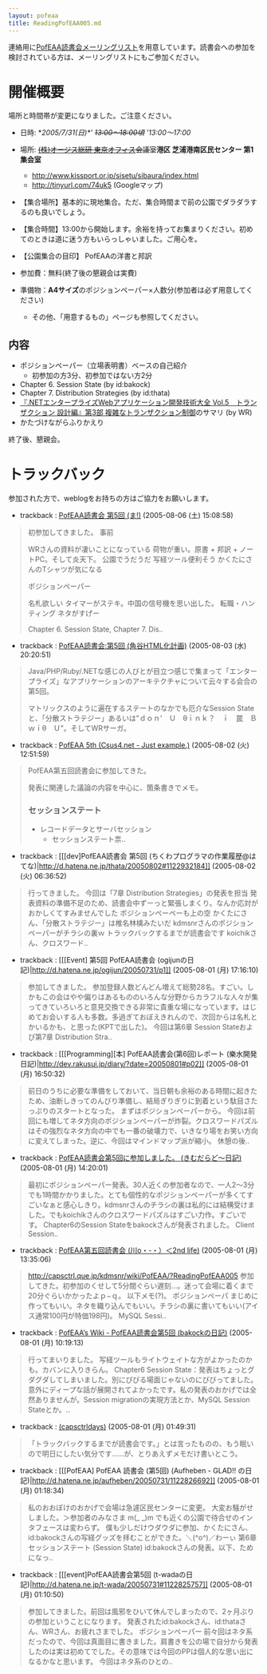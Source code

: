 ```yaml
---
layout: pofeaa
title: ReadingPofEAA005.md
---
```



連絡用に[PofEAA読書会メーリングリスト](PofEAAReadingMailingList)を用意しています。読書会への参加を検討されている方は、メーリングリストにもご参加ください。

# 開催概要

場所と時間帯が変更になりました。ご注意ください。

- 日時: **2005/7/31(日)*' ~~13:00〜18:00頃~~ '*13:00〜17:00**
- 場所: ~~[(株)オージス総研 東京オフィス](OgisRi)会議室~~**港区 芝浦港南区民センター 第1集会室**
  - http://www.kissport.or.jp/sisetu/sibaura/index.html
  - http://tinyurl.com/74uk5 (Googleマップ)

- 【集合場所】基本的に現地集合。ただ、集合時間まで前の公園でダラダラするのも良いでしょう。
- 【集合時間】13:00から開始します。余裕を持ってお集まりください。初めてのときは道に迷う方もいらっしゃいました。ご用心を。
- 【公園集合の目印】 PofEAAの洋書と邦訳

- 参加費：無料(終了後の懇親会は実費)
- 準備物：**A4サイズ**のポジションペーパー×人数分(参加者は必ず用意してください)
  - その他、「用意するもの」ページも参照してください。

## 内容

- ポジションペーパー（立場表明書）ベースの自己紹介
  - 初参加の方3分、初参加ではない方2分
- Chapter 6.  Session State (by id:bakock)
- Chapter 7.  Distribution Strategies (by id:thata)
- [『.NETエンタープライズWebアプリケーション開発技術大全 Vol.5　トランザクション 設計編』第3部 複雑なトランザクション制御](http://bpstore.nikkeibp.co.jp/nsp/book/04312/04312.html)のサマリ (by WR)
- かたづけながらふりかえり

終了後、懇親会。

# トラックバック
参加された方で、weblogをお持ちの方はご協力をお願いします。

- trackback : [PofEAA読書会 第5回 (ま!)](https://popo.dyndns.info/~manhole/diary/20050731.html#p01) (2005-08-06 (土) 15:08:58)
>初参加してきました。
>事前
>
>WRさんの資料が凄いことになっている
>荷物が重い。原書 + 邦訳 + ノートPC。そして炎天下。
>公園でうだうだ
>写経ツール便利そう
>かくたにさんのTシャツが気になる
>
>ポジションペーパー
>
>名札欲しい
>タイマーがステキ。中国の信号機を思い出した。
>転職・ハンティング
>ネタがすげー
>
>Chapter 6. Session State, Chapter 7. Dis..

- trackback : [PofEAA読書会:第5回 (角谷HTML化計画)](http://kakutani.com/20050731.html#p01) (2005-08-03 (水) 20:20:51)
>Java/PHP/Ruby/.NETな感じの人びとが目立つ感じで集まって「エンタープライズ」なアプリケーションのアーキテクチャについて云々する会合の第5回。
>
>マトリックスのように遍在するステートのなかでも厄介なSession Stateと、「分散ストラテジー」あるいは"ｄｏｎ’　Ｕ　θｉｎｋ？　ｉ　罠　Ｂ　ｗｉθ　Ｕ"。そしてWRサーガ。

- trackback : [PofEAA 5th (Csus4.net - Just example.)](http://www.csus4.net/d/2005/07/31/pofeaa-5th/) (2005-08-02 (火) 12:51:59)
>PofEAA第五回読書会に参加してきた。
>
>発表に関連した議論の内容を中心に、箇条書きでメモ。
>
>
>### セッションステート
>* レコードデータとサーバセッション
>    * セッションステート祟..

- trackback : [[[dev]PofEAA読書会 第5回 (ちくわプログラマの作業履歴@はてな)|http://d.hatena.ne.jp/thata/20050802#1122932184]] (2005-08-02 (火) 06:36:52)
> 行ってきました。  今回は「7章 Distribution Strategies」の発表を担当 発表資料の準備不足のため、読書会中ずーっと緊張しまくり。なんか応対がおかしくてすみませんでした ポジションペーペーも上の空 かくたにさん、「分散ストラテジー」は椎名林檎みたいだ kdmsnrさんのポジションペーパーがチラシの裏ｗ トラックバックするまでが読書会です koichikさん、クロスワード..

- trackback : [[[Event] 第5回 PofEAA読書会 (ogijunの日記)|http://d.hatena.ne.jp/ogijun/20050731/p1]] (2005-08-01 (月) 17:16:10)
>参加してきました。 参加登録人数どんどん増えて総勢28名。すごい。しかもこの会はやや偏りはあるもののいろんな分野からカラフルな人々が集ってきていろいろと意見交換できる非常に貴重な場になっています。はじめてお会いする人も多数。多過ぎておぼえきれんので、次回からは名札とかいるかも、と思った(KPTで出した)。 今回は第6章 Session Stateおよび第7章 Distribution Stra..

- trackback : [[[Programming][本] PofEAA読書会(第6回)レポート (樂水開発日記)|http://dev.rakusui.jp/diary/?date=20050801#p02]] (2005-08-01 (月) 16:50:32)
>前日のうちに必要な準備をしておいて、当日朝も余裕のある時間に起きたため、油断しきってのんびり準備し、結局ぎりぎりに到着という駄目さたっぷりのスタートとなった。
>まずはポジションペーパーから。
>今回は前回にも増してネタ方向のポジションペーパーが炸裂。クロスワードパズルはその強烈なネタ方向の中でも一番の破壊力で、いきなり場をお笑い方向に変えてしまった。逆に、今回はマインドマップ派が縮小。
>休憩の後..

- trackback : [ PofEAA読書会第5回に参加しました。 (きむだらど〜日記)](http://d.hatena.ne.jp/afukui/20050801/1122873588) (2005-08-01 (月) 14:20:01)
> 最初にポジションペーパー発表。30人近くの参加者なので、一人2〜3分でも1時間かかりました。とても個性的なポジションペーパーが多くてすごいなぁと感心しきり。kdmsnrさんのチラシの裏は私的には結構受けました。でもkoichikさんのクロスワードパズルはすごい力作。すごいです。   Chapter6のSession Stateをbakockさんが発表されました。 Client Session..

- trackback : [PofEAA第五回読書会 (川o・-・）＜2nd life)](http://d.hatena.ne.jp/secondlife/20050731/1122821441) (2005-08-01 (月) 13:35:06)
>http://capsctrl.que.jp/kdmsnr/wiki/PofEAA/?ReadingPofEAA005 参加してきた。初参加のくせして5分間ぐらい遅刻…。迷って会場に着くまで20分ぐらいかかったよｐ−ｑ。 以下メモ(?)。  ポジションペーパ  まじめに作ってもいい。ネタを織り込んでもいい。チラシの裏に書いてもいい(アイス通常100円が特価198円)。  MySQL Sessi..

- trackback : [PofEAA’s Wiki - PofEAA読書会第5回 (bakockの日記)](http://d.hatena.ne.jp/bakock/20050801#p1) (2005-08-01 (月) 10:19:13)
>行ってまいりました。 写経ツールもライトウェイトな方がよかったのかも。カバンに入りきらん。 Chapter6 Session State：発表はちょっとグダグダしてしまいました。別にびびる場面じゃないのにびびってました。意外にディープな話が展開されてよかったです。私の発表のおかげでは全然ありませんが。Session migrationの実現方法とか、MySQL Session Stateとか。..

- trackback : [ (capsctrldays)](http://capsctrl.que.jp/kdmsnr/diary/20050731.html) (2005-08-01 (月) 01:49:31)
>「トラックバックするまでが読書会です。」とは言ったものの、もう眠いので明日にしたい気分です……が、とりあえずメモだけ書いとこう。

- trackback : [[[PofEAA] PofEAA 読書会 (第5回) (Aufheben - GLAD!! の日記)|http://d.hatena.ne.jp/aufheben/20050731/1122826692]] (2005-08-01 (月) 01:18:34)
> 私のおおぼけのおかげで会場は急遽区民センターに変更。 大変お騒がせしました。＞参加者のみなさま m(_ _)m  でも近くの公園で待合せのインタフェースは変わらず。 僕も少しだけウダウダに参加、かくたにさん、id:bakockさんの写経グッズを拝むことができた。＼(^o^)／わーぃ  第6章 セッションステート (Session State)  id:bakockさんの発表。以下、ためになっ..

- trackback : [[[event]PofEAA読書会第5回 (t-wadaの日記)|http://d.hatena.ne.jp/t-wada/20050731#1122825757]] (2005-08-01 (月) 01:10:50)
>参加してきました。前回は風邪をひいて休んでしまったので、2ヶ月ぶりの参加ということになります。 発表されたid:bakockさん、id:thataさん、WRさん、お疲れさまでした。   ポジションペーパー 前々回はネタ系だったので、今回は真面目に書きました。肩書きを公の場で自分から発表したのは実は初めてでした。その意味では今回のPPは個人的な思い出になるかなと思います。  今回はネタ系のひとの..
